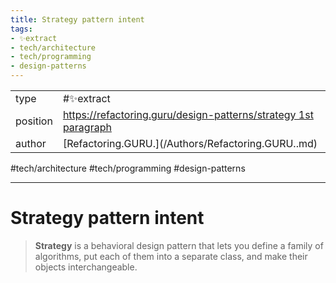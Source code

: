```yaml
---
title: Strategy pattern intent
tags:
- ✨extract
- tech/architecture
- tech/programming
- design-patterns
---
```



<table>
<tr>
<td> type </td>
<td> #✨extract </td>
</tr>
<tr>
<td> position </td>
<td> <a href="https://refactoring.guru/design-patterns/strategy 1st paragraph">https://refactoring.guru/design-patterns/strategy 1st paragraph</a> </td>
</tr>
<tr>
<td> author </td>
<td> [Refactoring.GURU.](/Authors/Refactoring.GURU..md) </td>
</tr>
</table>

#tech/architecture #tech/programming #design-patterns

---

# Strategy pattern intent
> **Strategy** is a behavioral design pattern that lets you define a family of algorithms, put each of them into a separate class, and make their objects interchangeable.

